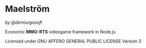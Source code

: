 Maelström
===========
_by @demiurgosoft_

Economic **MMO-RTS** videogame framework in Node.js

Licensed under GNU AFFERO GENERAL PUBLIC LICENSE Version 3

